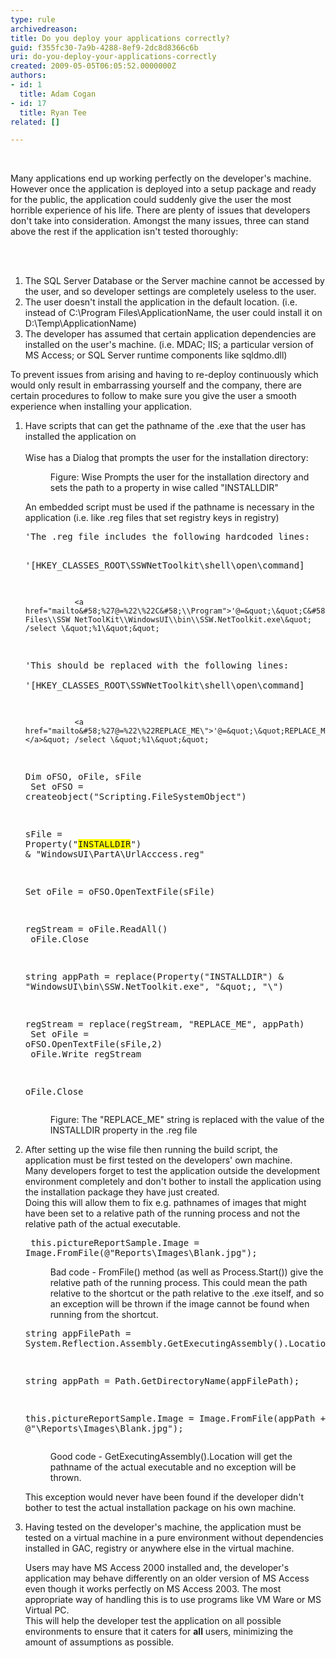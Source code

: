 ```yaml
---
type: rule
archivedreason: 
title: Do you deploy your applications correctly?
guid: f355fc30-7a9b-4288-8ef9-2dc8d8366c6b
uri: do-you-deploy-your-applications-correctly
created: 2009-05-05T06:05:52.0000000Z
authors:
- id: 1
  title: Adam Cogan
- id: 17
  title: Ryan Tee
related: []

---
```



​<p>Many applications end up working perfectly on the developer's machine. However once the application is deployed into a setup package and ready for the public, the application could suddenly give the user the most horrible experience of his life. There are plenty of issues that developers don't take into consideration. Amongst the many issues, three can stand above the rest if the application isn't tested thoroughly&#58;​<br></p>
<br><excerpt class='endintro'></excerpt><br>
<ol><li>The SQL Server Database or the Server machine cannot be accessed by the user, and so developer settings are completely useless to the user.</li><li>The user doesn't install the application in the default location. (i.e. instead of C&#58;\Program Files\ApplicationName, the user could install it on D&#58;\Temp\ApplicationName)</li><li>The developer has assumed that certain application dependencies are installed on the user's machine. (i.e. MDAC; IIS; a particular version of MS Access; or SQL Server runtime components like sqldmo.dll)</li></ol><p>To prevent issues from arising and having to re-deploy continuously which would only result in embarrassing yourself and the company, there are certain procedures to follow to make sure you give the user a smooth experience when installing your application.</p><ol><li>Have scripts that can get the pathname of the .exe that the user has installed the application on<br> 
      <br>Wise has a Dialog that prompts the user for the installation directory&#58; <dl class="goodImage"><dt> <img border="0" src="/PublishingImages/INSTALLDIR.jpg" alt="" /> </dt><dd>Figure&#58; Wise Prompts the user for the installation directory and sets the path to a property in wise called &quot;INSTALLDIR&quot;</dd></dl><p>An embedded script must be used if the pathname is necessary in&#160;the application (i.e. like .reg files that set registry keys in registry)</p><dl class="goodCode"><dt><pre>'The .reg file includes the following hardcoded lines&#58;

 '[HKEY_CLASSES_ROOT\SSWNetToolkit\shell\open\command]​
  
               <a href="mailto&#58;%27@=%22\%22C&#58;\\Program">'@=&quot;\&quot;C&#58;\\Program</a> Files\\SSW NetToolKit\\WindowsUI\\bin\\SSW.NetToolkit.exe\&quot; /select \&quot;%1\&quot;&quot;

 'This should be replaced with the following lines&#58;<br>
 '[HKEY_CLASSES_ROOT\SSWNetToolkit\shell\open\command]

               <a href="mailto&#58;%27@=%22\%22REPLACE_ME\">'@=&quot;\&quot;REPLACE_ME\</a>&quot; /select \&quot;%1\&quot;&quot;

  Dim oFSO, oFile, sFile<br>
  Set oFSO = createobject(&quot;Scripting.FileSystemObject&quot;)
           
  sFile = Property(&quot;<span style="background-color&#58;#ffff00;">INSTALLDIR</span>&quot;) &amp; &quot;WindowsUI\PartA\UrlAcccess.reg&quot;
                                        
  Set oFile = oFSO.OpenTextFile(sFile)

  regStream = oFile.ReadAll()<br>
  oFile.Close

 string appPath = replace(Property(&quot;INSTALLDIR&quot;) &amp; &quot;WindowsUI\bin\SSW.NetToolkit.exe&quot;, &quot;\&quot;, &quot;\\&quot;)

 regStream = replace(regStream, &quot;REPLACE_ME&quot;, appPath)<br>
 Set oFile = oFSO.OpenTextFile(sFile,2)<br>
 oFile.Write regStream

 oFile.Close
</pre></dt><dd>Figure&#58; The &quot;REPLACE_ME&quot; string is replaced with the value of the INSTALLDIR property in the .reg file</dd></dl></li><li>After setting up the wise file then running the build script, the application must be first tested on the developers' own machine.<br>Many developers forget to test the application outside the development environment completely&#160;and don't bother to install the application using the installation package they have just created.<br>Doing this will allow them to fix e.g. pathnames of images that might have been set to a relative path of the running process and not the relative path of the actual executable. <dl class="badCode"><dt><pre>  this.pictureReportSample.Image = Image.FromFile(@&quot;Reports\Images\Blank.jpg&quot;);<br></pre></dt><dd>Bad code - FromFile() method (as well as Process.Start()) give the relative path of the running process. This could mean the path relative to the shortcut or the path relative to the .exe itself, and so an exception will be thrown if the image cannot be found when running from the shortcut.</dd></dl><dl class="goodCode"><dt><pre>string appFilePath = System.Reflection.Assembly.GetExecutingAssembly().Location;

string appPath = Path.GetDirectoryName(appFilePath);

this.pictureReportSample.Image = Image.FromFile(appPath + @&quot;\Reports\Images\Blank.jpg&quot;);<br></pre></dt><dd>Good code - GetExecutingAssembly().Location will get the pathname of the actual executable and no exception will be thrown.</dd></dl><p>This exception would never have been found if the developer didn't bother to test the actual installation package on his own machine.</p></li><li>Having tested on the developer's machine, the application must be tested on a virtual machine in a pure environment without dependencies installed in GAC, registry or anywhere else in the virtual machine.<br> 
      <p>Users may have MS Access 2000 installed and, the developer's application may behave differently on an older version of MS Access even though it works perfectly on MS Access 2003. The most appropriate way of handling this is to use programs like VM Ware or MS Virtual PC.<br>This will help the developer test the application on all possible environments to ensure that it caters for <b>all</b> users, minimizing the amount of assumptions as possible.</p>
      </li></ol>


